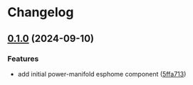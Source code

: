 # Changelog

## [0.1.0](https://github.com/mikesmitty/power-manifold/compare/esphome-pwrman-charger-v0.0.1...esphome-pwrman-charger-v0.1.0) (2024-09-10)


### Features

* add initial power-manifold esphome component ([5ffa713](https://github.com/mikesmitty/power-manifold/commit/5ffa7138e2856e299d6427862754f830cb533df0))
